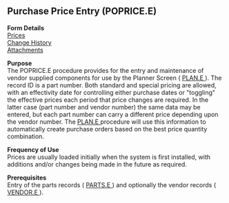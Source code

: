 ##  Purchase Price Entry (POPRICE.E)

<PageHeader />

**Form Details**  
[ Prices ](POPRICE-E-1/README.md)   
[ Change History ](POPRICE-E-2/README.md)   
[ Attachments ](POPRICE-E-3/README.md)   

**Purpose**  
The POPRICE.E procedure provides for the entry and maintenance of vendor supplied components for use by the Planner Screen ( [ PLAN.E ](PLAN-E/README.md) ). The record ID is a part number. Both standard and special pricing are allowed, with an effectivity date for controlling either purchase dates or "toggling" the effective prices each period that price changes are required. In the latter case (part number and vendor number) the same data may be entered, but each part number can carry a different price depending upon the vendor number. The [ PLAN.E ](PLAN-E/README.md) procedure will use this information to automatically create purchase orders based on the best price quantity combination. 

**Frequency of Use**  
Prices are usually loaded initially when the system is first installed, with
additions and/or changes being made in the future as required.

**Prerequisites**  
Entry of the parts records ( [ PARTS.E ](../../../../../../../../../rover/AP-OVERVIEW/AP-ENTRY/ACCT-CONTROL/ACCT-CONTROL-1/ar-e/PARTS-E) ) and optionally the vendor records ( [ VENDOR.E ](../../../../../../../../../rover/AP-OVERVIEW/AP-ENTRY/VENDOR-E) ). 

<badge text= "Version 8.10.57" vertical="middle" />

<PageFooter />